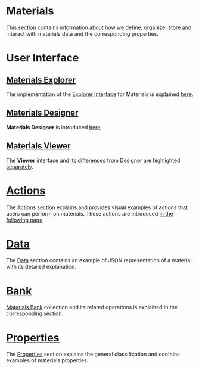 # Materials

This section contains information about how we define, organize, store and interact with materials data and the corresponding properties.

# User Interface

## [Materials Explorer](ui/explorer.md)

The implementation of the [Explorer Interface](/entities-general/ui/explorer.md) for Materials is explained [here](ui/explorer.md). 

## [Materials Designer](/materials-designer/overview.md)

**Materials Designer** is introduced [here](/materials-designer/overview.md), 

## [Materials Viewer](ui/viewer.md)

The **Viewer** interface and its differences from Designer are highlighted [separately](ui/viewer.md).

# [Actions](actions/overview.md)

The Actions section explains and provides visual examples of actions that users can perform on materials. These actions are introduced [in the following page](actions/overview.md).

# [Data](data.md)

The [Data](data.md) section contains an example of JSON representation of a material, with its detailed explanation.

# [Bank](bank.md)

[Materials Bank](bank.md) collection and its related operations is explained in the corresponding section. 

# [Properties](../properties/properties.md)

The [Properties](../properties/properties.md) section explains the general classification and contains examples of materials properties.
